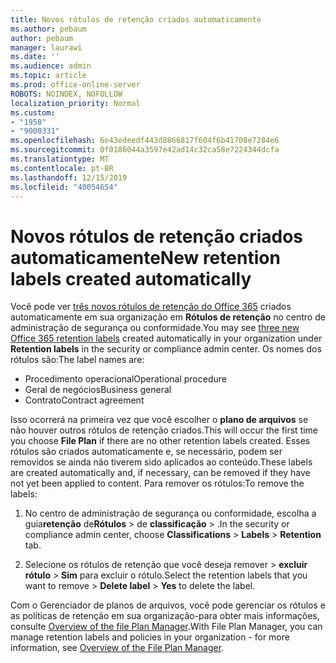 ```yaml
---
title: Novos rótulos de retenção criados automaticamente
ms.author: pebaum
author: pebaum
manager: laurawi
ms.date: ''
ms.audience: admin
ms.topic: article
ms.prod: office-online-server
ROBOTS: NOINDEX, NOFOLLOW
localization_priority: Normal
ms.custom:
- "1958"
- "9000331"
ms.openlocfilehash: 6e43edeedf443d8866817f604f6b41708e7284e6
ms.sourcegitcommit: 0f0186044a3597e42ad14c32ca58e7224344dcfa
ms.translationtype: MT
ms.contentlocale: pt-BR
ms.lasthandoff: 12/15/2019
ms.locfileid: "40054654"
---
```

# <a name="new-retention-labels-created-automatically"></a><span data-ttu-id="94576-102">Novos rótulos de retenção criados automaticamente</span><span class="sxs-lookup"><span data-stu-id="94576-102">New retention labels created automatically</span></span>

<span data-ttu-id="94576-103">Você pode ver [três novos rótulos de retenção do Office 365](https://docs.microsoft.com/office365/securitycompliance/file-plan-manager#default-retention-labels-and-label-policy) criados automaticamente em sua organização em **Rótulos de retenção** no centro de administração de segurança ou conformidade.</span><span class="sxs-lookup"><span data-stu-id="94576-103">You may see [three new Office 365 retention labels](https://docs.microsoft.com/office365/securitycompliance/file-plan-manager#default-retention-labels-and-label-policy) created automatically in your organization under **Retention labels** in the security or compliance admin center.</span></span> <span data-ttu-id="94576-104">Os nomes dos rótulos são:</span><span class="sxs-lookup"><span data-stu-id="94576-104">The label names are:</span></span>

- <span data-ttu-id="94576-105">Procedimento operacional</span><span class="sxs-lookup"><span data-stu-id="94576-105">Operational procedure</span></span>
- <span data-ttu-id="94576-106">Geral de negócios</span><span class="sxs-lookup"><span data-stu-id="94576-106">Business general</span></span>
- <span data-ttu-id="94576-107">Contrato</span><span class="sxs-lookup"><span data-stu-id="94576-107">Contract agreement</span></span>

<span data-ttu-id="94576-108">Isso ocorrerá na primeira vez que você escolher o **plano de arquivos** se não houver outros rótulos de retenção criados.</span><span class="sxs-lookup"><span data-stu-id="94576-108">This will occur the first time you choose **File Plan** if there are no other retention labels created.</span></span> <span data-ttu-id="94576-109">Esses rótulos são criados automaticamente e, se necessário, podem ser removidos se ainda não tiverem sido aplicados ao conteúdo.</span><span class="sxs-lookup"><span data-stu-id="94576-109">These labels are created automatically and, if necessary, can be removed if they have not yet been applied to content.</span></span> <span data-ttu-id="94576-110">Para remover os rótulos:</span><span class="sxs-lookup"><span data-stu-id="94576-110">To remove the labels:</span></span>

1. <span data-ttu-id="94576-111">No centro de administração de segurança ou conformidade, escolha a guia**retenção** de**Rótulos** > de **classificação** > .</span><span class="sxs-lookup"><span data-stu-id="94576-111">In the security or compliance admin center, choose **Classifications** > **Labels** > **Retention** tab.</span></span>

1. <span data-ttu-id="94576-112">Selecione os rótulos de retenção que você deseja remover > **excluir rótulo** > **Sim** para excluir o rótulo.</span><span class="sxs-lookup"><span data-stu-id="94576-112">Select the retention labels that you want to remove > **Delete label** > **Yes** to delete the label.</span></span>

<span data-ttu-id="94576-113">Com o Gerenciador de planos de arquivos, você pode gerenciar os rótulos e as políticas de retenção em sua organização-para obter mais informações, consulte [Overview of the file Plan Manager](https://docs.microsoft.com/office365/securitycompliance/file-plan-manager).</span><span class="sxs-lookup"><span data-stu-id="94576-113">With File Plan Manager, you can manage retention labels and policies in your organization - for more information, see [Overview of the File Plan Manager](https://docs.microsoft.com/office365/securitycompliance/file-plan-manager).</span></span>